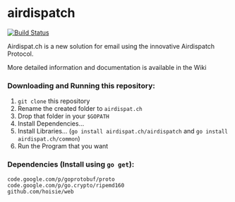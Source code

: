 airdispatch
============

[![Build Status](https://drone.io/github.com/huntaub/airdispatch-protocol/status.png)](https://drone.io/github.com/huntaub/airdispatch-protocol/latest)

Airdispat.ch is a new solution for email using the innovative Airdispatch Protocol.

More detailed information and documentation is available in the Wiki

### Downloading and Running this repository:
  1. `git clone` this repository
  2. Rename the created folder to `airdispat.ch`
  3. Drop that folder in your `$GOPATH`
  4. Install Dependencies...
  5. Install Libraries... (`go install airdispat.ch/airdispatch` and `go install airdispat.ch/common`)
  6. Run the Program that you want


### Dependencies (Install using `go get`):

    code.google.com/p/goprotobuf/proto
    code.google.com/p/go.crypto/ripemd160
    github.com/hoisie/web
